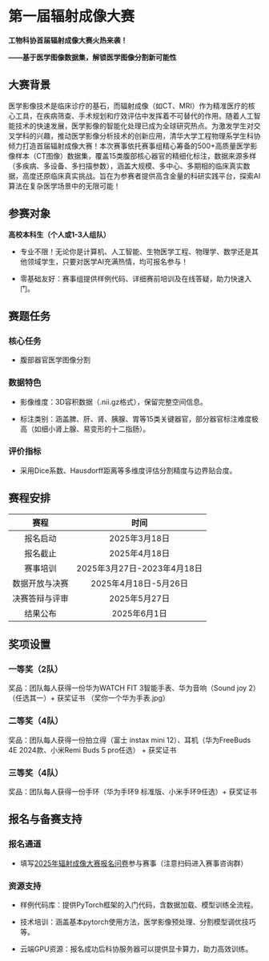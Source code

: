 # 第一届辐射成像大赛

**工物科协首届辐射成像大赛火热来袭！**

**——基于医学图像数据集，解锁医学图像分割新可能性**

## 大赛背景

医学影像技术是临床诊疗的基石，而辐射成像（如CT、MRI）作为精准医疗的核心工具，在疾病筛查、手术规划和疗效评估中发挥着不可替代的作用。随着人工智能技术的快速发展，医学影像的智能化处理已成为全球研究热点。为激发学生对交叉学科的兴趣，推动医学影像分析技术的创新应用，清华大学工程物理系学生科协倾力打造首届辐射成像大赛！本次赛事依托赛事组精心筹备的500+高质量医学影像样本（CT图像）数据集，覆盖15类腹部核心器官的精细化标注，数据来源多样（多疾病、多设备、多扫描参数），涵盖大规模、多中心、多期相的临床真实数据，高度还原临床真实挑战。旨在为参赛者提供高含金量的科研实践平台，探索AI算法在复杂医学场景中的无限可能！

## 参赛对象

**高校本科生（个人或1-3人组队）**

* 专业不限！无论你是计算机、人工智能、生物医学工程、物理学、数学还是其他领域学生，只要对医学AI充满热情，均可报名参与！

* 零基础友好：赛事组提供样例代码、详细赛前培训及在线答疑，助力快速入门。

## 赛题任务

### 核心任务

* 腹部器官医学图像分割

### 数据特色

* 影像维度：3D容积数据（.nii.gz格式），保留完整空间信息。

* 标注类别：涵盖脾、肝、肾、胰腺、胃等15类关键器官，部分器官标注难度极高（如细小肾上腺、易变形的十二指肠）。

### 评价指标

* 采用Dice系数、Hausdorff距离等多维度评估分割精度与边界贴合度。

## 赛程安排

| 赛程      | 时间                    |
|:-------:|:---------------------:|
| 报名启动    | 2025年3月18日            |
| 报名截止    | 2025年4月18日            |
| 赛事培训    | 2025年3月27日-2023年4月18日 |
| 数据开放与决赛 | 2025年4月18日-5月26日      |
| 决赛答辩与评审 | 2025年5月27日            |
| 结果公布    | 2025年6月1日             |

## 奖项设置

### 一等奖（2队）

奖品：团队每人获得一份华为WATCH FIT 3智能手表、华为音响（Sound joy 2）（任选其一）+ 获奖证书 （奖你一个华为手表.jpg）

### 二等奖（4队）

奖品：团队每人获得一份拍立得（富士 instax mini 12）、耳机（华为FreeBuds 4E 2024款、小米Remi Buds 5 pro任选） + 获奖证书

### 三等奖（4队）

奖品：团队每人获得一份手环（华为手环9 标准版、小米手环9任选）+ 获奖证书

## 报名与备赛支持

### 报名通道

* 填写[2025年辐射成像大赛报名问卷](http://wenjuan.tsinghua.edu.cn/s/V3eyMn/)参与赛事（注意扫码进入赛事咨询群）

### 资源支持

* 样例代码库：提供PyTorch框架的入门代码，含数据加载、模型训练全流程。

* 技术培训：涵盖基本pytorch使用方法，医学影像预处理、分割模型调优技巧等。

* 云端GPU资源：报名成功后科协服务器可以提供显卡算力，助力高效训练。


